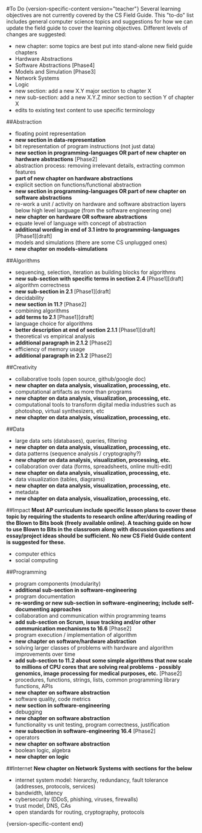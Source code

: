 #To Do
{version-specific-content version="teacher"}
Several learning objectives are not currently covered by the CS Field Guide.
This "to-do" list includes general computer science topics and suggestions for how we can update the field guide to cover the learning objectives. Different levels of changes are suggested:

- new chapter: some topics are best put into stand-alone new field guide chapters
 - Hardware Abstractions
 - Software Abstractions [Phase4]
 - Models and Simulation [Phase3]
 - Network Systems
 - Logic
- new section: add a new X.Y major section to chapter X
- new sub-section: add a new X.Y.Z minor section to section Y of chapter X
- edits to existing text content to use specific terminology

##Abstraction
- floating point representation
 - **new section in data-representation**
- bit representation of program instructions (not just data)
 - **new section in programming-languages OR part of new chapter on hardware abstractions** [Phase2]
- abstraction process: removing irrelevant details, extracting common features
 - **part of new chapter on hardware abstractions**
- explicit section on functions/functional abstraction
 - **new section in programming-languages OR part of new chapter on software abstractions**
- re-work a unit / activity on hardware and software abstraction layers below high level language (from the software engineering one)
 - **new chapter on hardware OR software abstractions**
- equate level of language with concept of abstraction
 - **additional wording in end of 3.1 intro to programming-languages** [Phase1][draft]
- models and simulations (there are some CS unplugged ones)
 - **new chapter on models-simulations**

##Algorithms
- sequencing, selection, iteration as building blocks for algorithms
 - **new sub-section with specific terms in section 2.4** [Phase1][draft]
- algorithm correctness
 - **new sub-section in 2.1** [Phase1][draft]
- decidability
 - **new section in 11.?** [Phase2]
- combining algorithms
 - **add terms to 2.1** [Phase1][draft]
- language choice for algorithms
 - **better description at end of section 2.1.1** [Phase1][draft]
- theoretical vs empirical analysis
 - **additional paragraph in 2.1.2** [Phase2]
- efficiency of memory usage
 - **additional paragraph in 2.1.2** [Phase2]

##Creativity
- collaborative tools (open source, github/google doc)
 - **new chapter on data analysis, visualization, processing, etc.**
- computational artifacts as more than programs
 - **new chapter on data analysis, visualization, processing, etc.**
- computational tools to transform digital media industries such as photoshop, virtual synthesizers, etc
 - **new chapter on data analysis, visualization, processing, etc.**

##Data
- large data sets (databases), queries, filtering
 - **new chapter on data analysis, visualization, processing, etc.**
- data patterns (sequence analysis / cryptography?)
 - **new chapter on data analysis, visualization, processing, etc.**
- collaboration over data (forms, spreadsheets, online multi-edit)
 - **new chapter on data analysis, visualization, processing, etc.**
- data visualization (tables, diagrams)
 - **new chapter on data analysis, visualization, processing, etc.**
- metadata
 - **new chapter on data analysis, visualization, processing, etc.**

##Impact
**Most AP curriculum include specific lesson plans to cover these topic by requiring
the students to research online after/during reading of the Blown to Bits book (freely available online). A teaching guide on how to use Blown to Bits in the classroom along with discussion questions and essay/project ideas should be sufficient. No new CS Field Guide content is suggested for these.**
- computer ethics
- social computing

##Programming
- program components (modularity)
 - **additional sub-section in software-engineering**
- program documentation
 - **re-wording or new sub-section in software-engineering; include self-documenting approaches**
- collaboration and communication within programming teams
 - **add sub-section on Scrum, issue tracking and/or other communication mechanisms to 16.6** [Phase2]
- program execution / implementation of algorithm
 - **new chapter on software/hardware abstraction**
- solving larger classes of problems with hardware and algorithm improvements over time
 - **add sub-section to 11.2 about some simple algorithms that now scale to millions of CPU cores that are solving real problems - possibly genomics, image processing for medical purposes, etc.** [Phase2]
- procedures, functions, strings, lists, common programming library functions, APIs
 - **new chapter on software abstraction**
- software quality, code metrics
 - **new section in software-engineering**
- debugging
 - **new chapter on software abstraction**
- functionality vs unit testing, program correctness, justification
 - **new subsection in software-engineering 16.4** [Phase2]
- operators
 - **new chapter on software abstraction**
- boolean logic, algebra
 - **new chapter on logic**

##Internet
**New chapter on Network Systems with sections for the below**
- internet system model: hierarchy, redundancy, fault tolerance (addresses, protocols, services)
- bandwidth, latency
- cybersecurity (DDoS, phishing, viruses, firewalls)
- trust model, DNS, CAs
- open standards for routing, cryptography, protocols

{version-specific-content end}
